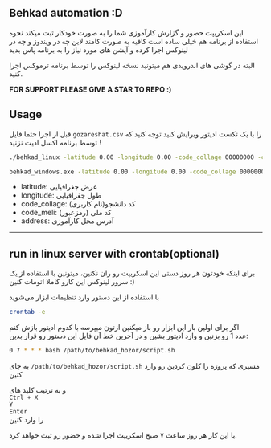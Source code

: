 ## Behkad automation :D
این اسکریپت حضور و گزارش کارآموزی شما را به صورت خودکار ثبت میکند
نحوه استفاده از برنامه هم خیلی ساده است کافیه به صورت کامند لاین چه در ویندوز و چه در لینوکس اجرا کرده و آپشن های مورد نیاز را به برنامه پاس بدید

البته در گوشی های اندرویدی هم میتونید نسخه لینوکس را توسط برنامه ترموکس اجرا کنید.

**FOR SUPPORT PLEASE GIVE A STAR TO REPO :)**

## Usage
قبل از اجرا حتما فایل `gozareshat.csv` را با یک تکست ادیتور ویرایش کنید
توجه کنید که توسط برنامه اکسل ادیت نزنید !

```bash
./behkad_linux -latitude 0.00 -longitude 0.00 -code_collage 00000000 -code_meli 000000 -address "آدرس محل کارآموزی"
```


```bash
behkad_windows.exe -latitude 0.00 -longitude 0.00 -code_collage 00000000 -code_meli 000000 -address "آدرس محل کارآموزی"
```

- latitude: عرض جغرافیایی
- longitude: طول جغرافیایی
- code_collage: (نام کاربری)کد دانشجو
- code_meli: کد ملی (رمزعبور)
- address: آدرس محل کارآموزی

<hr>

## run in linux server with crontab(optional)

برای اینکه خودتون هر روز دستی این اسکریپت رو ران نکنین، میتونین با استفاده از یک سرور لینوکس این کارو کاملا اتومات کنین :)

با استفاده از این دستور وارد تنظیمات ابزار می‌شوید

```bash
crontab -e
```

اگر برای اولین بار این ابزار رو باز میکنین ازتون میپرسه با کدوم ادیتور بازش کنم
<br>
عدد 1 رو بزنین و وارد ادیتور بشین و در آخرین خط آن فایل این دستور رو قرار بدین:

```bash
0 7 * * * bash /path/to/behkad_hozor/script.sh
```

به جای `/path/to/behkad_hozor/script.sh` مسیری که پروژه را کلون کردین رو وارد کنین

و به ترتیب کلید های
<br>
`Ctrl + X`
<br>
`Y`
<br>
`Enter`
<br>
را وارد کنین

با این کار هر روز ساعت ۷ صبح اسکریپت اجرا شده و حضور رو ثبت خواهد کرد.